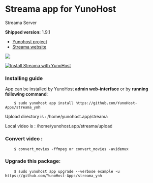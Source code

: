 # Streama app for YunoHost
Streama Server

**Shipped version:** 1.9.1

- [Yunohost project](https://yunohost.org)
- [Streama website](https://github.com/streamaserver/streama/)

![](https://avatars2.githubusercontent.com/u/38193973?s=280&v=4)


[![Install Streama with YunoHost](https://install-app.yunohost.org/install-with-yunohost.png)](https://install-app.yunohost.org/?app=streama)

### Installing guide

 App can be installed by YunoHost **admin web-interface** or by **running following command**:

        $ sudo yunohost app install https://github.com/YunoHost-Apps/streama_ynh
        
 Upload directory is : /home/yunohost.app/streama
 
 Local video is : /home/yunohost.app/streama/upload
 
### Convert video :
 
        $ convert_movies -ffmpeg or convert_movies -avidemux
 
### Upgrade this package:

        $ sudo yunohost app upgrade --verbose example -u https://github.com/YunoHost-Apps/streama_ynh
       


